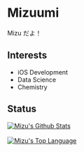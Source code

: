 <h1>Mizuumi</h1>

Mizu だよ！

<h2>Interests</h2>

<ul>
    <li>iOS Development</li>
    <li>Data Science</li>
    <li>Chemistry</li>
</ul>

<h2>Status</h2>

<a href="#stats" align="center">
    <img align="center" alt="Mizu's Github Stats" src="https://github-readme-stats.vercel.app/api?username=mizu-bai&count_private=true&show_icons=true&include_all_commits=true&show_owner=true" />
</a>
<br />

<br />
<a href="#languages" align="center">
    <img align="center" alt="Mizu's Top Language" src="https://gh-readme-stats.krish-the-dev.vercel.app/api/top-langs/?username=mizu-bai&layout=compact" />
</a>
<br />
